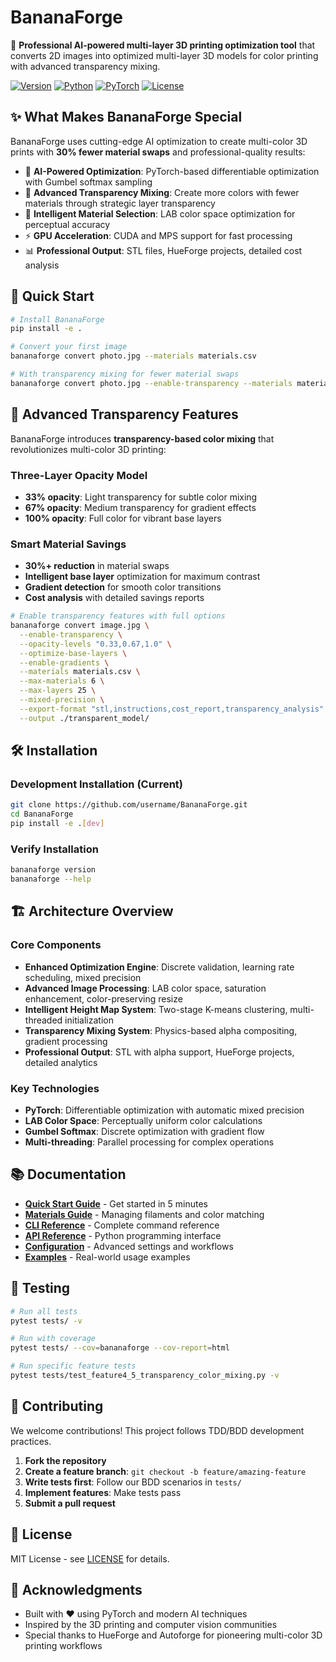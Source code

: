 # BananaForge

🎨 **Professional AI-powered multi-layer 3D printing optimization tool** that converts 2D images into optimized multi-layer 3D models for color printing with advanced transparency mixing.

[![Version](https://img.shields.io/badge/version-1.0.0-blue.svg)]()
[![Python](https://img.shields.io/badge/python-3.8%2B-blue.svg)]()
[![PyTorch](https://img.shields.io/badge/PyTorch-2.0%2B-red.svg)]()
[![License](https://img.shields.io/badge/license-MIT-green.svg)]()

## ✨ What Makes BananaForge Special

BananaForge uses cutting-edge AI optimization to create multi-color 3D prints with **30% fewer material swaps** and professional-quality results:

- 🧠 **AI-Powered Optimization**: PyTorch-based differentiable optimization with Gumbel softmax sampling
- 🌈 **Advanced Transparency Mixing**: Create more colors with fewer materials through strategic layer transparency
- 🎯 **Intelligent Material Selection**: LAB color space optimization for perceptual accuracy
- ⚡ **GPU Acceleration**: CUDA and MPS support for fast processing
- 📊 **Professional Output**: STL files, HueForge projects, detailed cost analysis

## 🚀 Quick Start

```bash
# Install BananaForge
pip install -e .

# Convert your first image
bananaforge convert photo.jpg --materials materials.csv

# With transparency mixing for fewer material swaps
bananaforge convert photo.jpg --enable-transparency --materials materials.csv --max-materials 6
```

## 🎨 Advanced Transparency Features

BananaForge introduces **transparency-based color mixing** that revolutionizes multi-color 3D printing:

### Three-Layer Opacity Model
- **33% opacity**: Light transparency for subtle color mixing
- **67% opacity**: Medium transparency for gradient effects  
- **100% opacity**: Full color for vibrant base layers

### Smart Material Savings
- **30%+ reduction** in material swaps
- **Intelligent base layer** optimization for maximum contrast
- **Gradient detection** for smooth color transitions
- **Cost analysis** with detailed savings reports

```bash
# Enable transparency features with full options
bananaforge convert image.jpg \
  --enable-transparency \
  --opacity-levels "0.33,0.67,1.0" \
  --optimize-base-layers \
  --enable-gradients \
  --materials materials.csv \
  --max-materials 6 \
  --max-layers 25 \
  --mixed-precision \
  --export-format "stl,instructions,cost_report,transparency_analysis" \
  --output ./transparent_model/
```

## 🛠 Installation

### Development Installation (Current)
```bash
git clone https://github.com/username/BananaForge.git
cd BananaForge
pip install -e .[dev]
```

### Verify Installation
```bash
bananaforge version
bananaforge --help
```

## 🏗 Architecture Overview

### Core Components
- **Enhanced Optimization Engine**: Discrete validation, learning rate scheduling, mixed precision
- **Advanced Image Processing**: LAB color space, saturation enhancement, color-preserving resize
- **Intelligent Height Map System**: Two-stage K-means clustering, multi-threaded initialization
- **Transparency Mixing System**: Physics-based alpha compositing, gradient processing
- **Professional Output**: STL with alpha support, HueForge projects, detailed analytics

### Key Technologies
- **PyTorch**: Differentiable optimization with automatic mixed precision
- **LAB Color Space**: Perceptually uniform color calculations
- **Gumbel Softmax**: Discrete optimization with gradient flow
- **Multi-threading**: Parallel processing for complex operations

## 📚 Documentation

- **[Quick Start Guide](docs/quickstart.md)** - Get started in 5 minutes
- **[Materials Guide](docs/materials.md)** - Managing filaments and color matching
- **[CLI Reference](docs/cli-reference.md)** - Complete command reference
- **[API Reference](docs/api-reference.md)** - Python programming interface
- **[Configuration](docs/configuration.md)** - Advanced settings and workflows
- **[Examples](docs/examples/README.md)** - Real-world usage examples

## 🧪 Testing

```bash
# Run all tests
pytest tests/ -v

# Run with coverage
pytest tests/ --cov=bananaforge --cov-report=html

# Run specific feature tests
pytest tests/test_feature4_5_transparency_color_mixing.py -v
```

## 🤝 Contributing

We welcome contributions! This project follows TDD/BDD development practices.

1. **Fork the repository**
2. **Create a feature branch**: `git checkout -b feature/amazing-feature`
3. **Write tests first**: Follow our BDD scenarios in `tests/`
4. **Implement features**: Make tests pass
5. **Submit a pull request**

## 📄 License

MIT License - see [LICENSE](LICENSE) for details.

## 🙏 Acknowledgments

- Built with ❤️ using PyTorch and modern AI techniques
- Inspired by the 3D printing and computer vision communities
- Special thanks to HueForge and Autoforge for pioneering multi-color 3D printing workflows